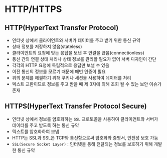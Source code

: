 # HTTP/HTTPS

## HTTP(HyperText Transfer Protocol)

- 인터넷 상에서 클라이언트와 서버가 데이터를 주고 받기 위한 통신 규약
- 상태 정보를 저장하지 않음(stateless)
- 클라이언트의 요청에 맞는 응답을 보낸 후 연결을 끊음(connectionless)
- 통신 간의 연결 상태 처리나 상태 정보를 관리할 필요가 없어 서버 디자인이 간단
- 각각의 HTTP 요청에 독립적으로 응답만 보낼 수 있음
- 이전 통신의 정보를 모르기 때문에 매번 인증이 필요
- 위의 문제를 해결하기 위해 쿠키나 세션을 사용하여 데이터를 처리
- 텍스트 교환이므로 정보를 주고 받을 때 제 3자에 의해 조회 될 수 있는 보안 이슈가 존재

## HTTPS(HyperText Transfer Protocol Secure)

- 인터넷 상에서 정보를 암호화하는 `SSL` 프로토콜을 사용하여 클라이언트와 서버가 데이터를 주고 받도록 하는 통신 규약
- 텍스트를 암호화하여 보냄
- HTTP는 SSL과 SSL은 TCP와 통신함으로써 암호화와 증명서, 안전성 보호 가능
- `SSL(Secure Socket Layer)` : 인터넷을 통해 전달되는 정보를 보호하기 위해 개발한 통신 규약